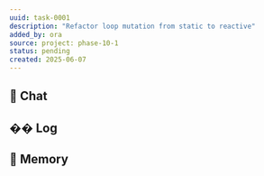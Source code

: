 ```yaml
---
uuid: task-0001
description: "Refactor loop mutation from static to reactive"
added_by: ora
source: project: phase-10-1
status: pending
created: 2025-06-07
---
```

## 💬 Chat
## �� Log
## 🧠 Memory 
